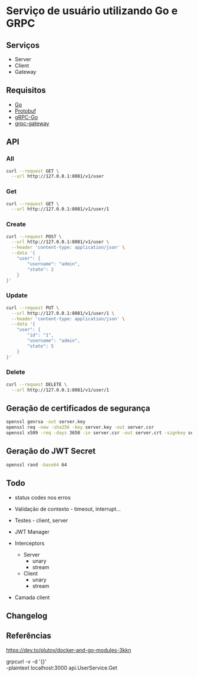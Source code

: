 # Serviço de usuário utilizando Go e GRPC

## Serviços

* Server
* Client
* Gateway

## Requisitos

* [Go](https://golang.org/dl/)
* [Protobuf](https://github.com/protocolbuffers/protobuf)
* [gRPC-Go](https://github.com/grpc/grpc-go)
* [grpc-gateway](https://github.com/grpc-ecosystem/grpc-gateway)

## API

### All
```bash
curl --request GET \
  --url http://127.0.0.1:8081/v1/user
```

### Get
```bash
curl --request GET \
  --url http://127.0.0.1:8081/v1/user/1
```

### Create
```bash
curl --request POST \
  --url http://127.0.0.1:8081/v1/user \
  --header 'content-type: application/json' \
  --data '{
	"user": {
		"username": "admin",
		"state": 2
	}
}'
```

### Update
```bash
curl --request PUT \
  --url http://127.0.0.1:8081/v1/user/1 \
  --header 'content-type: application/json' \
  --data '{
	"user": {
		"id": "1",
		"username": "admin",
		"state": 5
	}
}'
```

### Delete
```bash
curl --request DELETE \
  --url http://127.0.0.1:8081/v1/user/1
```

## Geração de certificados de segurança

```bash
openssl genrsa -out server.key
openssl req -new -sha256 -key server.key -out server.csr
openssl x509 -req -days 3650 -in server.csr -out server.crt -signkey server.key
```

## Geração do JWT Secret
```bash
openssl rand -base64 64
```

## Todo

* status codes nos erros
* Validação de contexto - timeout, interrupt...
* Testes - client, server
* JWT Manager
* Interceptors
  * Server
    * unary
    * stream
  * Client
    * unary
    * stream

* Camada client

## Changelog

## Referências

https://dev.to/plutov/docker-and-go-modules-3kkn

grpcurl -v -d '{}' \
  -plaintext localhost:3000 api.UserService.Get